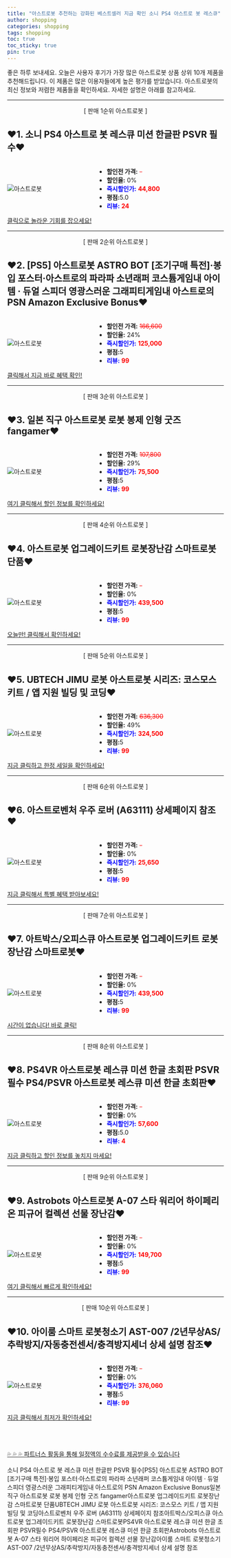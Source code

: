 ```yaml
---
title: "아스트로봇 추천하는 강화된 베스트셀러 지금 확인 소니 PS4 아스트로 봇 레스큐"
author: shopping
categories: shopping
tags: shopping
toc: true
toc_sticky: true
pin: true
---
```

좋은 하루 보내세요. 오늘은 사용자 후기가 가장 많은 아스트로봇 상품 상위 10개 제품을 추천해드립니다. 이 제품은 많은 이용자들에게 높은 평가를 받았습니다. 아스트로봇의 최신 정보와 저렴한 제품들을 확인하세요. 자세한 설명은 아래를 참고하세요.

---
<p class="toplist" style="margin: 0 auto; display: block; width: fit-content;">[ 판매 1순위 아스트로봇 ]</p>

<h2><strong>❤️1. 소니 PS4 아스트로 봇 레스큐 미션 한글판 PSVR 필수❤️</strong></h2>

<div style="display: flex; align-items: center;">
    <div style="flex: 0.4;">
        <img src="https://thumbnail10.coupangcdn.com/thumbnails/remote/230x230ex/image/vendor_inventory/7ff0/888120dff760ca5fd365968a0d633bcff0ced2a41d95bfa27912a351ca3e.jpeg" alt="아스트로봇" style="max-width: 100%;">
    </div>
    <div style="flex: 0.6; margin-left: 10px;">
        <ul>
            <li><strong>할인전 가격:</strong> <del style="color: red;">-</del></li>
            <li><strong>할인율:</strong> 0%</li>
            <li><span style='color:blue'><strong>즉시할인가:</strong></span> <span style='color:red'><strong>44,800</strong></span></li>
            <li><strong>평점:</strong>5.0</li>
            <li><span style='color:blue'><strong>리뷰:</strong></span> <span style='color:red'><strong>24</strong></span></li>
        </ul>
    </div>
</div>
<div class="center">
    <a href="https://William4Davisa.github.io?lptag=AF9450613&subid=githubio&pageKey=260467215&traceid=V0-153&itemId=814858825&vendorItemId=90753361701" class="myButton">
        클릭으로 놀라운 기회를 잡으세요!
    </a>
</div>


---
<p class="toplist" style="margin: 0 auto; display: block; width: fit-content;">[ 판매 2순위 아스트로봇 ]</p>

<h2><strong>❤️2. [PS5] 아스트로봇 ASTRO BOT [조기구매 특전]·봉입 포스터·아스트로의 파라파 소년래퍼 코스튬게임내 아이템 · 듀얼 스피더 영광스러운 그래피티게임내 아스트로의 PSN Amazon Exclusive Bonus❤️</strong></h2>

<div style="display: flex; align-items: center;">
    <div style="flex: 0.4;">
        <img src="https://thumbnail8.coupangcdn.com/thumbnails/remote/230x230ex/image/vendor_inventory/1045/9f15821d5279101a4ef32aa72a80db8753da92728da7a41d23716620cfed.jpg" alt="아스트로봇" style="max-width: 100%;">
    </div>
    <div style="flex: 0.6; margin-left: 10px;">
        <ul>
            <li><strong>할인전 가격:</strong> <del style="color: red;">166,600</del></li>
            <li><strong>할인율:</strong> 24%</li>
            <li><span style='color:blue'><strong>즉시할인가:</strong></span> <span style='color:red'><strong>125,000</strong></span></li>
            <li><strong>평점:</strong>5</li>
            <li><span style='color:blue'><strong>리뷰:</strong></span> <span style='color:red'><strong>99</strong></span></li>
        </ul>
    </div>
</div>
<div class="center">
    <a href="https://William4Davisa.github.io?lptag=AF9450613&subid=githubio&pageKey=8185511246&traceid=V0-153&itemId=23408913479&vendorItemId=90714204368" class="myButton">
        클릭해서 지금 바로 혜택 확인!
    </a>
</div>


---
<p class="toplist" style="margin: 0 auto; display: block; width: fit-content;">[ 판매 3순위 아스트로봇 ]</p>

<h2><strong>❤️3. 일본 직구 아스트로봇 로봇 봉제 인형 굿즈 fangamer❤️</strong></h2>

<div style="display: flex; align-items: center;">
    <div style="flex: 0.4;">
        <img src="https://thumbnail7.coupangcdn.com/thumbnails/remote/230x230ex/image/vendor_inventory/6b23/b2d04ee302c23477139c7eee131edbe740c465be7bd314021bb7d6179c02.png" alt="아스트로봇" style="max-width: 100%;">
    </div>
    <div style="flex: 0.6; margin-left: 10px;">
        <ul>
            <li><strong>할인전 가격:</strong> <del style="color: red;">107,800</del></li>
            <li><strong>할인율:</strong> 29%</li>
            <li><span style='color:blue'><strong>즉시할인가:</strong></span> <span style='color:red'><strong>75,500</strong></span></li>
            <li><strong>평점:</strong>5</li>
            <li><span style='color:blue'><strong>리뷰:</strong></span> <span style='color:red'><strong>99</strong></span></li>
        </ul>
    </div>
</div>
<div class="center">
    <a href="https://William4Davisa.github.io?lptag=AF9450613&subid=githubio&pageKey=8073318818&traceid=V0-153&itemId=22732304976&vendorItemId=89767609136" class="myButton">
        여기 클릭해서 할인 정보를 확인하세요!
    </a>
</div>


---
<p class="toplist" style="margin: 0 auto; display: block; width: fit-content;">[ 판매 4순위 아스트로봇 ]</p>

<h2><strong>❤️4. 아스트로봇 업그레이드키트 로봇장난감 스마트로봇 단품❤️</strong></h2>

<div style="display: flex; align-items: center;">
    <div style="flex: 0.4;">
        <img src="https://thumbnail6.coupangcdn.com/thumbnails/remote/230x230ex/image/vendor_inventory/c863/63d643150ed0e143ca49eac0e09940996d452754bf3d36d1bdcb2b8eef57.jpg" alt="아스트로봇" style="max-width: 100%;">
    </div>
    <div style="flex: 0.6; margin-left: 10px;">
        <ul>
            <li><strong>할인전 가격:</strong> <del style="color: red;">-</del></li>
            <li><strong>할인율:</strong> 0%</li>
            <li><span style='color:blue'><strong>즉시할인가:</strong></span> <span style='color:red'><strong>439,500</strong></span></li>
            <li><strong>평점:</strong>5</li>
            <li><span style='color:blue'><strong>리뷰:</strong></span> <span style='color:red'><strong>99</strong></span></li>
        </ul>
    </div>
</div>
<div class="center">
    <a href="https://William4Davisa.github.io?lptag=AF9450613&subid=githubio&pageKey=8206401359&traceid=V0-153&itemId=23540797423&vendorItemId=90567024955" class="myButton">
        오늘만! 클릭해서 확인하세요!
    </a>
</div>


---
<p class="toplist" style="margin: 0 auto; display: block; width: fit-content;">[ 판매 5순위 아스트로봇 ]</p>

<h2><strong>❤️5. UBTECH JIMU 로봇 아스트로봇 시리즈: 코스모스 키트 / 앱 지원 빌딩 및 코딩❤️</strong></h2>

<div style="display: flex; align-items: center;">
    <div style="flex: 0.4;">
        <img src="https://thumbnail8.coupangcdn.com/thumbnails/remote/230x230ex/image/vendor_inventory/a0a9/ff5e01b9b2144de9db15598c86e0620913ca6f7a2ee46da690de31da3a1a.jpg" alt="아스트로봇" style="max-width: 100%;">
    </div>
    <div style="flex: 0.6; margin-left: 10px;">
        <ul>
            <li><strong>할인전 가격:</strong> <del style="color: red;">636,300</del></li>
            <li><strong>할인율:</strong> 49%</li>
            <li><span style='color:blue'><strong>즉시할인가:</strong></span> <span style='color:red'><strong>324,500</strong></span></li>
            <li><strong>평점:</strong>5</li>
            <li><span style='color:blue'><strong>리뷰:</strong></span> <span style='color:red'><strong>99</strong></span></li>
        </ul>
    </div>
</div>
<div class="center">
    <a href="https://William4Davisa.github.io?lptag=AF9450613&subid=githubio&pageKey=7647856130&traceid=V0-153&itemId=20340887479&vendorItemId=90763943815" class="myButton">
        지금 클릭하고 한정 세일을 확인하세요!
    </a>
</div>


---
<p class="toplist" style="margin: 0 auto; display: block; width: fit-content;">[ 판매 6순위 아스트로봇 ]</p>

<h2><strong>❤️6. 아스트로벤처 우주 로버 (A63111) 상세페이지 참조❤️</strong></h2>

<div style="display: flex; align-items: center;">
    <div style="flex: 0.4;">
        <img src="https://thumbnail8.coupangcdn.com/thumbnails/remote/230x230ex/image/vendor_inventory/495d/d04ed94c2570494f2606573f24efb65928e779928740d872e2a3400263b1.jpg" alt="아스트로봇" style="max-width: 100%;">
    </div>
    <div style="flex: 0.6; margin-left: 10px;">
        <ul>
            <li><strong>할인전 가격:</strong> <del style="color: red;">-</del></li>
            <li><strong>할인율:</strong> 0%</li>
            <li><span style='color:blue'><strong>즉시할인가:</strong></span> <span style='color:red'><strong>25,650</strong></span></li>
            <li><strong>평점:</strong>5</li>
            <li><span style='color:blue'><strong>리뷰:</strong></span> <span style='color:red'><strong>99</strong></span></li>
        </ul>
    </div>
</div>
<div class="center">
    <a href="https://William4Davisa.github.io?lptag=AF9450613&subid=githubio&pageKey=6995372369&traceid=V0-153&itemId=17134581990&vendorItemId=86839970987" class="myButton">
        지금 클릭해서 특별 혜택 받아보세요!
    </a>
</div>


---
<p class="toplist" style="margin: 0 auto; display: block; width: fit-content;">[ 판매 7순위 아스트로봇 ]</p>

<h2><strong>❤️7. 아트박스/오피스큐 아스트로봇 업그레이드키트 로봇장난감 스마트로봇❤️</strong></h2>

<div style="display: flex; align-items: center;">
    <div style="flex: 0.4;">
        <img src="https://thumbnail8.coupangcdn.com/thumbnails/remote/230x230ex/image/vendor_inventory/4103/4f8e139689dd522589d45365b3ef1bb7ac111053ff1cf9f87f39edef4d23.jpg" alt="아스트로봇" style="max-width: 100%;">
    </div>
    <div style="flex: 0.6; margin-left: 10px;">
        <ul>
            <li><strong>할인전 가격:</strong> <del style="color: red;">-</del></li>
            <li><strong>할인율:</strong> 0%</li>
            <li><span style='color:blue'><strong>즉시할인가:</strong></span> <span style='color:red'><strong>439,500</strong></span></li>
            <li><strong>평점:</strong>5</li>
            <li><span style='color:blue'><strong>리뷰:</strong></span> <span style='color:red'><strong>99</strong></span></li>
        </ul>
    </div>
</div>
<div class="center">
    <a href="https://William4Davisa.github.io?lptag=AF9450613&subid=githubio&pageKey=7450224414&traceid=V0-153&itemId=19393703677&vendorItemId=86505903444" class="myButton">
        시간이 없습니다! 바로 클릭!
    </a>
</div>


---
<p class="toplist" style="margin: 0 auto; display: block; width: fit-content;">[ 판매 8순위 아스트로봇 ]</p>

<h2><strong>❤️8. PS4VR 아스트로봇 레스큐 미션 한글 초회판 PSVR필수 PS4/PSVR 아스트로봇 레스큐 미션 한글 초회판❤️</strong></h2>

<div style="display: flex; align-items: center;">
    <div style="flex: 0.4;">
        <img src="https://thumbnail10.coupangcdn.com/thumbnails/remote/230x230ex/image/vendor_inventory/bac9/b4a9b63f30b50c0b2cd987bd54394c7a9a5abbaa6cb09c663d4fb32d35ca.jpg" alt="아스트로봇" style="max-width: 100%;">
    </div>
    <div style="flex: 0.6; margin-left: 10px;">
        <ul>
            <li><strong>할인전 가격:</strong> <del style="color: red;">-</del></li>
            <li><strong>할인율:</strong> 0%</li>
            <li><span style='color:blue'><strong>즉시할인가:</strong></span> <span style='color:red'><strong>57,600</strong></span></li>
            <li><strong>평점:</strong>5.0</li>
            <li><span style='color:blue'><strong>리뷰:</strong></span> <span style='color:red'><strong>4</strong></span></li>
        </ul>
    </div>
</div>
<div class="center">
    <a href="https://William4Davisa.github.io?lptag=AF9450613&subid=githubio&pageKey=141055266&traceid=V0-153&itemId=17584040613&vendorItemId=84750598721" class="myButton">
        지금 클릭하고 할인 정보를 놓치지 마세요!
    </a>
</div>


---
<p class="toplist" style="margin: 0 auto; display: block; width: fit-content;">[ 판매 9순위 아스트로봇 ]</p>

<h2><strong>❤️9. Astrobots 아스트로봇 A-07 스타 워리어 하이페리온 피규어 컬렉션 선물 장난감❤️</strong></h2>

<div style="display: flex; align-items: center;">
    <div style="flex: 0.4;">
        <img src="https://thumbnail7.coupangcdn.com/thumbnails/remote/230x230ex/image/vendor_inventory/bf99/b3df4d2d618a901e4f43d9aedd5661945ccb8c839913371e3a02637df226.jpeg" alt="아스트로봇" style="max-width: 100%;">
    </div>
    <div style="flex: 0.6; margin-left: 10px;">
        <ul>
            <li><strong>할인전 가격:</strong> <del style="color: red;">-</del></li>
            <li><strong>할인율:</strong> 0%</li>
            <li><span style='color:blue'><strong>즉시할인가:</strong></span> <span style='color:red'><strong>149,700</strong></span></li>
            <li><strong>평점:</strong>5</li>
            <li><span style='color:blue'><strong>리뷰:</strong></span> <span style='color:red'><strong>99</strong></span></li>
        </ul>
    </div>
</div>
<div class="center">
    <a href="https://William4Davisa.github.io?lptag=AF9450613&subid=githubio&pageKey=8164206948&traceid=V0-153&itemId=23288280189&vendorItemId=90320523877" class="myButton">
        여기 클릭해서 빠르게 확인하세요!
    </a>
</div>


---
<p class="toplist" style="margin: 0 auto; display: block; width: fit-content;">[ 판매 10순위 아스트로봇 ]</p>

<h2><strong>❤️10. 아이룸 스마트 로봇청소기 AST-007 /2년무상AS/추락방지/자동충전센서/충격방지세너 상세 설명 참조❤️</strong></h2>

<div style="display: flex; align-items: center;">
    <div style="flex: 0.4;">
        <img src="https://thumbnail7.coupangcdn.com/thumbnails/remote/230x230ex/image/vendor_inventory/9fe2/3eedf829cb4e3cf8b875c4b57328c2a24324953b80f8693b0ff81918ad7b.jpg" alt="아스트로봇" style="max-width: 100%;">
    </div>
    <div style="flex: 0.6; margin-left: 10px;">
        <ul>
            <li><strong>할인전 가격:</strong> <del style="color: red;">-</del></li>
            <li><strong>할인율:</strong> 0%</li>
            <li><span style='color:blue'><strong>즉시할인가:</strong></span> <span style='color:red'><strong>376,060</strong></span></li>
            <li><strong>평점:</strong>5</li>
            <li><span style='color:blue'><strong>리뷰:</strong></span> <span style='color:red'><strong>99</strong></span></li>
        </ul>
    </div>
</div>
<div class="center">
    <a href="https://William4Davisa.github.io?lptag=AF9450613&subid=githubio&pageKey=227438924&traceid=V0-153&itemId=720499997&vendorItemId=78580522514" class="myButton">
        지금 클릭해서 최저가 확인하세요!
    </a>
</div>

<br><br><br>[💦 💦 💦 파트너스 활동을 통해 일정액의 수수료를 제공받을 수 있습니다](https://link.coupang.com/a/bcpT2c)<br><br>소니 PS4 아스트로 봇 레스큐 미션 한글판 PSVR 필수[PS5] 아스트로봇 ASTRO BOT [조기구매 특전]·봉입 포스터·아스트로의 파라파 소년래퍼 코스튬게임내 아이템 · 듀얼 스피더 영광스러운 그래피티게임내 아스트로의 PSN Amazon Exclusive Bonus일본 직구 아스트로봇 로봇 봉제 인형 굿즈 fangamer아스트로봇 업그레이드키트 로봇장난감 스마트로봇 단품UBTECH JIMU 로봇 아스트로봇 시리즈: 코스모스 키트 / 앱 지원 빌딩 및 코딩아스트로벤처 우주 로버 (A63111) 상세페이지 참조아트박스/오피스큐 아스트로봇 업그레이드키트 로봇장난감 스마트로봇PS4VR 아스트로봇 레스큐 미션 한글 초회판 PSVR필수 PS4/PSVR 아스트로봇 레스큐 미션 한글 초회판Astrobots 아스트로봇 A-07 스타 워리어 하이페리온 피규어 컬렉션 선물 장난감아이룸 스마트 로봇청소기 AST-007 /2년무상AS/추락방지/자동충전센서/충격방지세너 상세 설명 참조